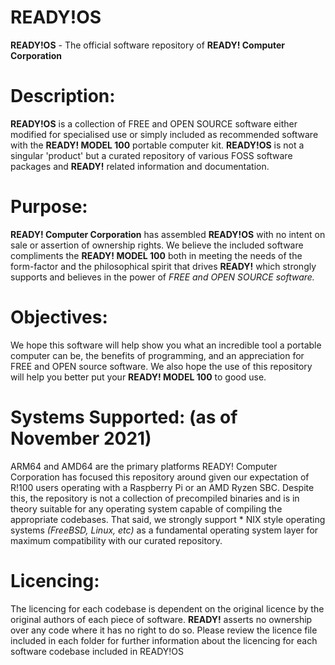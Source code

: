 # READY!OS
**READY!OS** - The official software repository of **READY! Computer Corporation**

# Description:
**READY!OS** is a collection of FREE and OPEN SOURCE software either modified for specialised use or simply included as recommended software with the **READY! MODEL 100** portable computer kit. **READY!OS** is not a singular 'product' but a curated repository of various FOSS software packages and **READY!** related information and documentation.

# Purpose:
**READY! Computer Corporation** has assembled **READY!OS** with no intent on sale or assertion of ownership rights. We believe the included software compliments the **READY! MODEL 100** both in meeting the needs of the form-factor and the philosophical spirit that drives **READY!** which strongly supports and believes in the power of _FREE and OPEN SOURCE software._

# Objectives:
We hope this software will help show you what an incredible tool a portable computer can be, the benefits of programming, and an appreciation for FREE and OPEN source software. We also hope the use of this repository will help you better put your **READY! MODEL 100** to good use.

# Systems Supported: (as of November 2021)
ARM64 and AMD64 are the primary platforms READY! Computer Corporation has focused this repository around given our expectation of R!100 users operating with a Raspberry Pi or an AMD Ryzen SBC. Despite this, the repository is not a collection of precompiled binaries and is in theory suitable for any operating system capable of compiling the appropriate codebases. That said, we strongly support * NIX style operating systems *(FreeBSD, Linux, etc)* as a fundamental operating system layer for maximum compatibility with our curated repository.

# Licencing:
The licencing for each codebase is dependent on the original licence by the original authors of each piece of software. **READY!** asserts no ownership over any code where it has no right to do so. Please review the licence file included in each folder for further information about the licencing for each software codebase included in READY!OS
